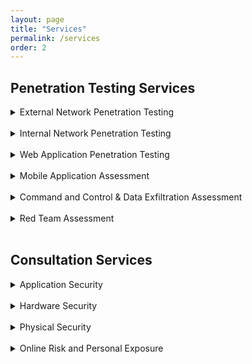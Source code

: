 ```yaml
---
layout: page
title: "Services"
permalink: /services
order: 2
---
```


## Penetration Testing Services
<details>
<summary>
External Network Penetration Testing

</summary>
* Identifying vulnerabilities in your external-facing systems, such as routers, firewalls, and web servers
<br>
* Providing recommendations for patching vulnerabilities, improving network segmentation, and implementing stronger authentication controls
<br>
* Testing the effectiveness of your perimeter defenses against simulated cyber attacks
</details>
<br>
<details>
<summary>
Internal Network Penetration Testing

</summary>
* Identifying vulnerabilities in your internal network and systems
<br>
* Providing recommendations for improving your security posture
</details>
<br>
<details>
<summary>
Web Application Penetration Testing

</summary>
* Identifying vulnerabilities in your web applications, such as cross-site scripting (XSS), SQL injection, and weak password policies
 <br>
* Providing recommendations for mitigating these vulnerabilities and implementing secure coding practices
<br>
* Testing the resilience of your web applications against simulated cyber attacks
</details>
<br>
<details>
<summary>
Mobile Application Assessment

</summary>
* Identifying vulnerabilities in your mobile applications, such as insecure data storage, weak authentication, and lack of transport-level encryption
<br>
* Providing recommendations for mitigating these vulnerabilities and implementing secure coding practices
<br>
* Testing the resilience of your mobile applications against simulated cyber attacks
</details>
<br>
<details>
<summary>
Command and Control & Data Exfiltration Assessment

</summary>
* Identifying vulnerabilities that could allow for unauthorized access to your systems or data exfiltration, such as open ports, weak passwords, and unpatched software
<br>
* Providing recommendations for improving your network security and implementing strong access controls
<br>
* Testing the effectiveness of your defenses against simulated data exfiltration attacks
</details>
<br>
<details>
<summary>
Red Team Assessment

</summary>
* Simulating real-world attacks on your systems to test their resilience
<br>
* Providing recommendations for improving your security posture
</details>
<br>

## Consultation Services

<details>
<summary>
Application Security

</summary>
* Discussing best practices for secure coding, such as input validation, sanitization, and error handling
<br>
* Providing guidance on implementing secure coding practices and testing for vulnerabilities during development
<br>
* Recommending tools and practices for maintaining secure applications over time
</details>
<br>
<details>
<summary>
Hardware Security

</summary>
* Discussing best practices for securing your hardware and devices, such as implementing strong passwords, enabling encryption, and installing security updates
<br>
* Providing guidance on securing your hardware against physical attacks, such as tampering and theft
<br>
* Recommending tools and practices for maintaining secure hardware over time
</details>
<br>
<details>
<summary>
Physical Security

</summary>
* Discussing best practices for protecting your physical assets and facilities, such as implementing access controls, surveillance systems, and visitor management processes
<br>
* Providing guidance on identifying and mitigating potential physical security threats, such as burglaries and vandalism
<br>
* Recommending tools and practices for maintaining strong physical security measures over time
</details>
<br>
<details>
<summary>
Online Risk and Personal Exposure

</summary>
* Assessing the potential risks to your online presence and personal assets
<br>
* Providing recommendations for mitigating these risks
</details>
